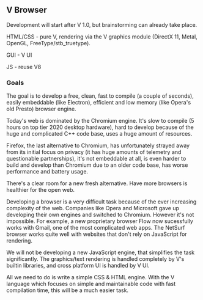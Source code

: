 ## V Browser

Development will start after V 1.0, but brainstorming can already take place.

HTML/CSS - pure V, rendering via the V graphics module (DirectX 11, Metal, OpenGL, FreeType/stb_truetype).

GUI - V UI

JS - reuse V8

### Goals

The goal is to develop a free, clean, fast to compile (a couple of seconds), easily embeddable (like Electron), efficient and low memory (like Opera's old Presto) browser engine.

Today's web is dominated by the Chromium engine. It's slow to compile (5 hours on top tier 2020 desktop hardware), hard to develop because of the huge and complicated C++ code base, uses a huge amount of resources.

Firefox, the last alternative to Chromium, has unfortunately strayed away from its initial focus on privacy (it has huge amounts of telemetry and questionable partnerships), it's not embeddable at all, is even harder to build and develop than Chromium due to an older code base, has worse performance and battery usage.

There's a clear room for a new fresh alternative. Have more browsers is healthier for the open web.

Developing a browser is a very difficult task because of the ever increasing complexity of the web. Companies like Opera and Microsoft gave up developing their own engines and switched to Chromium. However it's not impossible. For example, a new proprietary browser Flow now sucessfully works with Gmail, one of the most complicated web apps. The NetSurf browser works quite well with websites that don't rely on JavaScript for rendering.

We will not be developing a new JavaScript engine, that simplifies the task significantly. The graphics/text rendering is handled completely by V's builtin libraries, and cross platform UI is handled by V UI.

All we need to do is write a simple CSS & HTML engine. With the V language which focuses on simple and maintainable code with fast compilation time, this will be a much easier task.  

